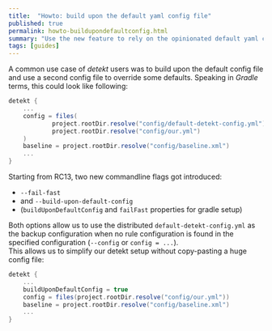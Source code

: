 ```yaml
---
title:  "Howto: build upon the default yaml config file"
published: true
permalink: howto-buildupondefaultconfig.html
summary: "Use the new feature to rely on the opinionated default yaml configuration file."
tags: [guides]
---
```


A common use case of _detekt_ users was to build upon the default config file and use a second config file to override
some defaults.
Speaking in _Gradle_ terms, this could look like following:
```gradle
detekt {
    ...
    config = files(
            project.rootDir.resolve("config/default-detekt-config.yml"),
            project.rootDir.resolve("config/our.yml")
    )
    baseline = project.rootDir.resolve("config/baseline.xml")
    ...
}
```

Starting from RC13, two new commandline flags got introduced:
- `--fail-fast`
- and `--build-upon-default-config`
- (`buildUponDefaultConfig` and `failFast` properties for gradle setup)

Both options allow us to use the distributed `default-detekt-config.yml` as the backup configuration when
no rule configuration is found in the specified configuration (`--config` or `config = ...`).  
This allows us to simplify our detekt setup without copy-pasting a huge config file:
```gradle
detekt {
    ...
    buildUponDefaultConfig = true
    config = files(project.rootDir.resolve("config/our.yml"))
    baseline = project.rootDir.resolve("config/baseline.xml")
    ...
}
```
